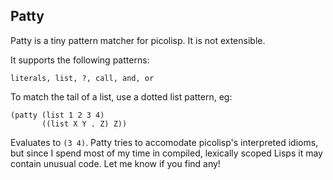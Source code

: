Patty
-----

Patty is a tiny pattern matcher for picolisp.  It is not extensible.

It supports the following patterns:

    literals, list, ?, call, and, or

To match the tail of a list, use a dotted list pattern, eg:

    (patty (list 1 2 3 4)
           ((list X Y . Z) Z))

Evaluates to `(3 4)`.  Patty tries to accomodate picolisp's
interpreted idioms, but since I spend most of my time in compiled,
lexically scoped Lisps it may contain unusual code.  Let me know if
you find any!

